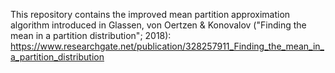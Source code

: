 This repository contains the improved mean partition approximation algorithm
introduced in Glassen, von Oertzen & Konovalov ("Finding the mean in a partition distribution"; 2018):
https://www.researchgate.net/publication/328257911_Finding_the_mean_in_a_partition_distribution
